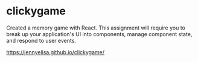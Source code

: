 # clickygame
Created a memory game with React. This assignment will require you to break up your application's UI into components, manage component state, and respond to user events.

https://jennyelisa.github.io/clickygame/